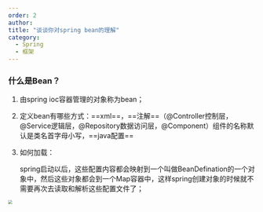 ```yaml
---
order: 2
author: 
title: "谈谈你对spring bean的理解"
category:
  - Spring
  - 框架
---
```


### 什么是Bean？

1. 由spring ioc容器管理的对象称为bean；

2. 定义bean有哪些方式：==xml==，==注解==（@Controller控制层，@Service逻辑层，@Repository数据访问层，@Component）组件的名称默认是类名首字母小写，==java配置==

3. 如何加载：

   spring启动以后，这些配置内容都会映射到一个叫做BeanDefination的一个对象中，然后这些对象都会到一个Map容器中，这样spring创建对象的时候就不需要再次去读取和解析这些配置文件了；

<img src="https://qtp-1324720525.cos.ap-shanghai.myqcloud.com/blog/202503071421033.png" style="zoom:50%;" />







